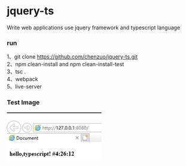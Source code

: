# jquery-ts
Write web applications use jquery framework and typescript language

### run
1、git clone https://github.com/chenzuo/jquery-ts.git  
2、npm clean-install and npm clean-install-test  
3、tsc .  
4、webpack  
5、live-server  

### Test Image  
![测试显示](/img/01.png)